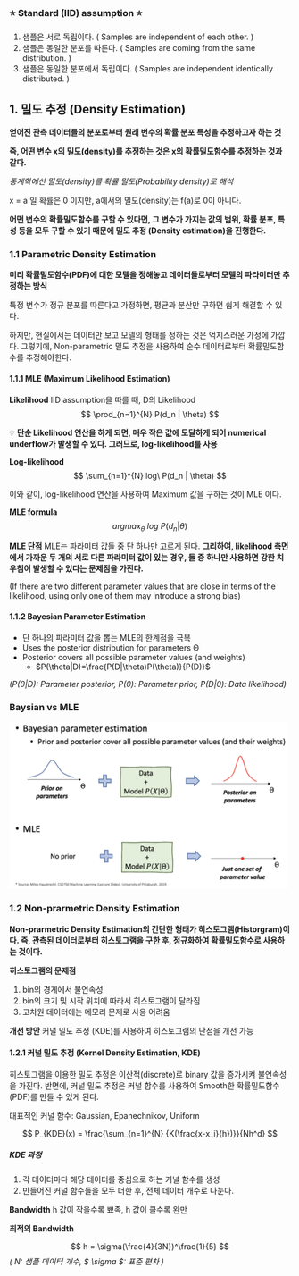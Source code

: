 
### **:star: Standard (IID) assumption :star:**

1. 샘플은 서로 독립이다. ( Samples are independent of each other. )
2. 샘플은 동일한 분포를 따른다. ( Samples are coming from the same distribution. )
3. 샘플은 동일한 분포에서 독립이다. ( Samples are independent identically distributed. )

## 1. 밀도 추정 (Density Estimation)

**얻어진 관측 데이터들의 분포로부터 원래 변수의 확률 분포 특성을 추정하고자 하는 것**

**즉, 어떤 변수 x의 밀도(density)를 추정하는 것은 x의 확률밀도함수를 추정하는 것과 같다.**

*통계학에선 밀도(density)를 확률 밀도(Probability density)로 해석*

x = a 일 확률은 0 이지만, a에서의 밀도(density)는 f(a)로 0이 아니다. 

**어떤 변수의 확률밀도함수를 구할 수 있다면, 그 변수가 가지는 값의 범위, 확률 분포, 특성 등을 모두 구할 수 있기 때문에 밀도 추정 (Density estimation)을 진행한다.**


### 1.1 Parametric Density Estimation

**미리 확률밀도함수(PDF)에 대한 모델을 정해놓고 데이터들로부터 모델의 파라미터만 추정하는 방식**

특정 변수가 정규 분포를 따른다고 가정하면, 평균과 분산만 구하면 쉽게 해결할 수 있다. 

하지만, 현실에서는 데이터만 보고 모델의 형태를 정하는 것은 억지스러운 가정에 가깝다. 그렇기에, Non-parametric 밀도 추정을 사용하여 순수 데이터로부터 확률밀도함수를 추정해야한다. 

#### 1.1.1 MLE (Maximum Likelihood Estimation)

**Likelihood**
IID assumption을 따를 때, D의 Likelihood
$$
\prod_{n=1}^{N} P(d_n | \theta)
$$

:bulb: **단순 Likelihood 연산을 하게 되면, 매우 작은 값에 도달하게 되어 numerical underflow가 발생할 수 있다. 그러므로, log-likelihood를 사용** 

**Log-likelihood**
$$
\sum_{n=1}^{N} log\ P(d_n | \theta)
$$

이와 같이, log-likelihood 연산을 사용하여 Maximum 값을 구하는 것이 MLE 이다. 

**MLE formula**
$$
argmax_{\theta}\ log\ P(d_n|\theta)
$$

**MLE 단점**
MLE는 파라미터 값들 중 단 하나만 고르게 된다. **그리하여, likelihood 측면에서 가까운 두 개의 서로 다른 파라미터 값이 있는 경우, 둘 중 하나만 사용하면 강한 치우침이 발생할 수 있다는 문제점을 가진다.** 

(If there are two different parameter values that are close in terms of the likelihood, using only one of them may introduce a strong bias)

#### 1.1.2 Bayesian Parameter Estimation 
- 단 하나의 파라미터 값을 뽑는 MLE의 한계점을 극복 
- Uses the posterior distribution for parameters Θ
- Posterior covers all possible parameter values (and weights)
  - $P(\theta|D)=\frac{P(D|\theta)P(\theta)}{P(D)}$

*($P(\theta|D)$: Parameter posterior, $P(\theta)$: Parameter prior, $P(D|\theta)$: Data likelihood)*


### Baysian vs MLE 
<img src="images/baysian_vs_MLE.png" width="500px">

### 1.2 Non-prarmetric Density Estimation

**Non-prarmetric Density Estimation의 간단한 형태가 히스토그램(Historgram)이다. 즉, 관측된 데이터로부터 히스토그램을 구한 후, 정규화하여 확률밀도함수로 사용하는 것이다.** 

**히스토그램의 문제점**
1. bin의 경계에서 불연속성
2. bin의 크기 및 시작 위치에 따라서 히스토그램이 달라짐
3. 고차원 데이터에는 메모리 문제로 사용 어려움

**개선 방안**
커널 밀도 추정 (KDE)를 사용하여 히스토그램의 단점을 개선 가능

#### 1.2.1 커널 밀도 추정 (Kernel Density Estimation, KDE)

히스토그램을 이용한 밀도 추정은 이산적(discrete)로 binary 값을 증가시켜 불연속성을 가진다. 반면에, 커널 밀도 추정은 커널 함수를 사용하여 Smooth한 확률밀도함수(PDF)를 만들 수 있게 된다. 

대표적인 커널 함수: Gaussian, Epanechnikov, Uniform

$$
P_{KDE}(x) = \frac{\sum_{n=1}^{N} {K(\frac{x-x_i}{h})}}{Nh^d}
$$

##### KDE 과정

1. 각 데이터마다 해당 데이터를 중심으로 하는 커널 함수를 생성
2. 만들어진 커널 함수들을 모두 더한 후, 전체 데이터 개수로 나눈다. 


**Bandwidth**
h 값이 작을수록 뾰족, h 값이 클수록 완만

**최적의 Bandwidth**

$$
h = \sigma(\frac{4}{3N})^\frac{1}{5}
$$
*( N: 샘플 데이터 개수, $ \sigma $: 표준 편차 )*
